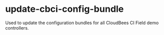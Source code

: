 # update-cbci-config-bundle
Used to update the configuration bundles for all CloudBees CI Field demo controllers.
